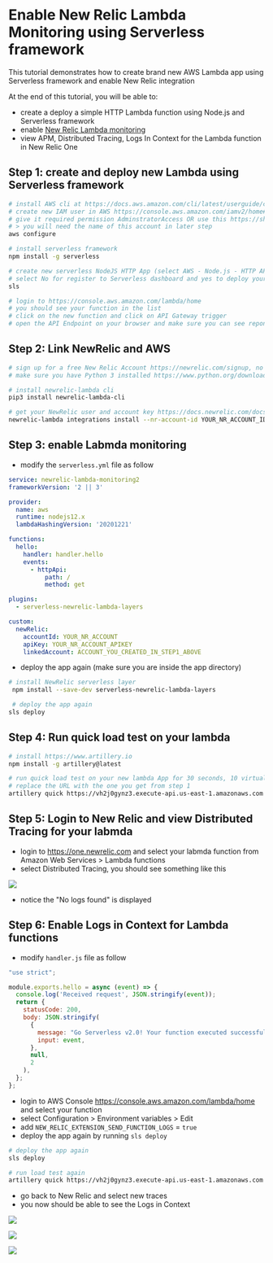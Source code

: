 # Enable New Relic Lambda Monitoring using Serverless framework

This tutorial demonstrates how to create brand new AWS Lambda app using Serverless framework and enable New Relic integration

At the end of this tutorial, you will be able to:

-   create a deploy a simple HTTP Lambda function using Node.js and Serverless framework
-   enable [New Relic Lambda monitoring](https://docs.newrelic.com/docs/serverless-function-monitoring/aws-lambda-monitoring/enable-lambda-monitoring/enable-aws-lambda-monitoring)
-   view APM, Distributed Tracing, Logs In Context for the Lambda function in New Relic One

## Step 1: create and deploy new Lambda using Serverless framework

```bash
# install AWS cli at https://docs.aws.amazon.com/cli/latest/userguide/cli-chap-getting-started.html and configure credentials
# create new IAM user in AWS https://console.aws.amazon.com/iamv2/home#/users
# give it required permission AdminstratorAccess OR use this https://shorturl.at/bizJV
# > you will need the name of this account in later step
aws configure

# install serverless framework
npm install -g serverless

# create new serverless NodeJS HTTP App (select AWS - Node.js - HTTP API template) and deploy it
# select No for register to Serverless dashboard and yes to deploy your project
sls

# login to https://console.aws.amazon.com/lambda/home
# you should see your function in the list
# click on the new function and click on API Gateway trigger
# open the API Endpoint on your browser and make sure you can see reponse
```

## Step 2: Link NewRelic and AWS

```bash
# sign up for a free New Relic Account https://newrelic.com/signup, no credit card required
# make sure you have Python 3 installed https://www.python.org/downloads/

# install newrelic-lambda cli
pip3 install newrelic-lambda-cli

# get your NewRelic user and account key https://docs.newrelic.com/docs/apis/intro-apis/new-relic-api-keys/, you will only need to do this once
newrelic-lambda integrations install --nr-account-id YOUR_NR_ACCOUNT_ID --nr-api-key YOUR_NEW_RELIC_USER_KEY --aws-region us-east-1
```

## Step 3: enable Labmda monitoring

-   modify the `serverless.yml` file as follow

```yml
service: newrelic-lambda-monitoring2
frameworkVersion: '2 || 3'

provider:
  name: aws
  runtime: nodejs12.x
  lambdaHashingVersion: '20201221'

functions:
  hello:
    handler: handler.hello
    events:
      - httpApi:
          path: /
          method: get

plugins:
  - serverless-newrelic-lambda-layers

custom:
  newRelic:
    accountId: YOUR_NR_ACCOUNT
    apiKey: YOUR_NR_ACCOUNT_APIKEY
    linkedAccount: ACCOUNT_YOU_CREATED_IN_STEP1_ABOVE
```

- deploy the app again (make sure you are inside the app directory)

```bash
# install NewRelic serverless layer
 npm install --save-dev serverless-newrelic-lambda-layers

 # deploy the app again
sls deploy
```

## Step 4: Run quick load test on your lambda

```bash
# install https://www.artillery.io
npm install -g artillery@latest

# run quick load test on your new lambda App for 30 seconds, 10 virtual users and rate of arrival of 3
# replace the URL with the one you get from step 1
artillery quick https://vh2j0gynz3.execute-api.us-east-1.amazonaws.com -n 10 -d 30 -r 3
```

## Step 5: Login to New Relic and view Distributed Tracing for your labmda
- login to https://one.newrelic.com and select your labmda function from Amazon Web Services > Lambda functions
- select Distributed Tracing, you should see something like this

![](2022-02-03-13-37-01.png)

- notice the "No logs found" is displayed


## Step 6: Enable Logs in Context for Lambda functions
- modify `handler.js` file as follow

```javascript
"use strict";

module.exports.hello = async (event) => {
  console.log('Received request', JSON.stringify(event));
  return {
    statusCode: 200,
    body: JSON.stringify(
      {
        message: "Go Serverless v2.0! Your function executed successfully!",
        input: event,
      },
      null,
      2
    ),
  };
};
```

- login to AWS Console https://console.aws.amazon.com/lambda/home and select your function
- select Configuration > Environment variables > Edit
- add `NEW_RELIC_EXTENSION_SEND_FUNCTION_LOGS` = `true`
- deploy the app again by running `sls deploy`

```bash
# deploy the app again
sls deploy

# run load test again
artillery quick https://vh2j0gynz3.execute-api.us-east-1.amazonaws.com -n 10 -d 30 -r 3
```

- go back to New Relic and select new traces
- you now should be able to see the Logs in Context

![](2022-02-03-13-50-13.png)

![](2022-02-03-13-50-45.png)

![](2022-02-03-13-50-58.png)